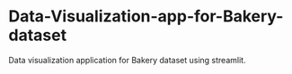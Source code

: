 # Data-Visualization-app-for-Bakery-dataset
 Data visualization application for Bakery dataset using streamlit.
